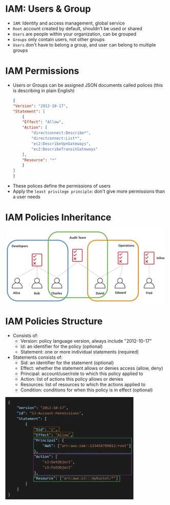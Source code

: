 # IAM: Users & Group
- `IAM`: Identity and access management, global service
- `Root` account created by default, shouldn't be used or shared
- `Users` are people within your organization, can be grouped
- `Groups` only contain users, not other groups
- `Users` don't have to belong a group, and user can belong to multiple groups

# IAM Permissions
- Users or Groups can be assigned JSON documents called polices (this is describing in plain English)
    ```json
    {
    "Version": "2012-10-17",
    "Statement": [
        {
        "Effect": "Allow",
        "Action": [
            "directconnect:Describe*",
            "directconnect:List*",
            "ec2:DescribeVpnGateways",
            "ec2:DescribeTransitGateways"
        ],
        "Resource": "*"
        }
    ]
    }
    ```
- These polices define the permissions of users
- Apply the `least privilege principle`: don't give more permissions than a user needs

# IAM Policies Inheritance
<img src="./img/aws4-1.png" width="500" height="230" alt="road_map" align=center/>

# IAM Policies Structure
- Consists of:
    - Version: policy language version, always include "2012-10-17"
    - Id: an identifier for the policy (optional)
    - Statement: one or more individual statements (required)
- Statements consists of:
    - Sid: an identifier for the statement (optional)
    - Effect: whether the statement allows or denies access (allow, deny)
    - Principal: account/user/role to which this policy applied to
    - Action: list of actions this policy allows or denies
    - Resources: list of resources to which the actions applied to
    - Condition: conditions for when this policy is in effect (optional)

<img src="./img/aws4-2.png" width="400" height="320" alt="road_map" align=center/>
